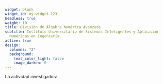 ```yaml
---
widget: blank
widget_id: my-widget-123
headless: true
weight: 10
title: División de Álgebra Numérica Avanzada
subtitle: Instituto Universitario de Sistemas Inteligentes y Aplicaciones
  Numéricas en Ingeniería
active: true
design:
  columns: "2"
  background:
    text_color_light: false
    image_darken: 0
---
```

La actividad investigadora